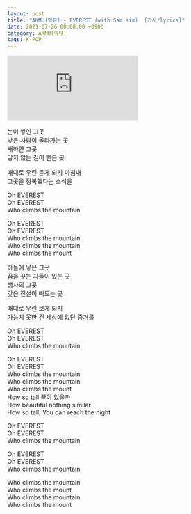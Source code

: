 ```yaml
---
layout: post
title: "AKMU(악뮤) - EVEREST (with Sam Kim)  [가사/lyrics]"
date: 2021-07-26 00:00:00 +0900
category: AKMU(악뮤)
tags: K-POP
---
```


<div class="youtube-iframe-container iframe-16-to-9">
    <iframe src="https://www.youtube.com/embed/HlYMu0356WQ" title="AKMU(악뮤) - EVEREST (with Sam Kim) " frameborder="0" allow="accelerometer; autoplay; clipboard-write; encrypted-media; gyroscope; picture-in-picture; web-share" allowfullscreen></iframe>
</div>

눈이 쌓인 그곳  
낮은 사람이 올라가는 곳  
새하얀 그곳  
닿지 않는 길이 뻗은 곳

때때로 우린 듣게 되지 마침내  
그곳을 정복했다는 소식을

Oh EVEREST  
Oh EVEREST  
Who climbs the mountain

Oh EVEREST  
Oh EVEREST  
Who climbs the mountain  
Who climbs the mountain  
Who climbs the mount

하늘에 닿은 그곳  
꿈을 꾸는 자들이 있는 곳  
생사의 그곳   
갖은 전설이 떠도는 곳

때때로 우린 보게 되지   
가능치 못한 건 세상에 없단 증거를

Oh EVEREST  
Oh EVEREST  
Who climbs the mountain

Oh EVEREST  
Oh EVEREST  
Who climbs the mountain  
Who climbs the mountain  
Who climbs the mount  
How so tall 끝이 있을까  
How beautiful nothing similar   
How so tall, You can reach the night

Oh EVEREST  
Oh EVEREST  
Who climbs the mountain

Oh EVEREST  
Oh EVEREST  
Who climbs the mountain

Who climbs the mountain  
Who climbs the mount  
Who climbs the mountain  
Who climbs the mount